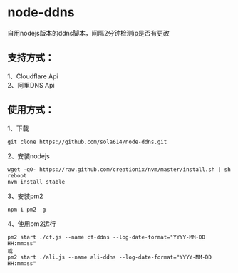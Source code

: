 # node-ddns
自用nodejs版本的ddns脚本，间隔2分钟检测ip是否有更改  
## 支持方式：  
1、Cloudflare Api  
2、阿里DNS Api

## 使用方式：
1、下载
```
git clone https://github.com/sola614/node-ddns.git
```
2、安装nodejs
```
wget -qO- https://raw.github.com/creationix/nvm/master/install.sh | sh
reboot
nvm install stable
```
3、安装pm2
```
npm i pm2 -g
```
4、使用pm2运行
```
pm2 start ./cf.js --name cf-ddns --log-date-format="YYYY-MM-DD HH:mm:ss"
或
pm2 start ./ali.js --name ali-ddns --log-date-format="YYYY-MM-DD HH:mm:ss"
```
